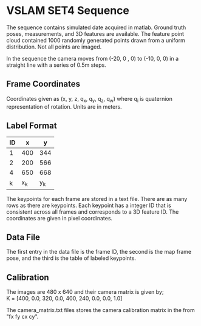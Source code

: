 # VSLAM SET4 Sequence
The sequence contains simulated date acquired in matlab. Ground truth poses, measurements, and 3D features are available. The feature point cloud contained 1000 randomly generated points drawn from a uniform distribution. Not all points are imaged. 

In the sequence the camera moves from (-20, 0 , 0) to (-10, 0, 0) in a straight line with a series of 0.5m steps.

 ## Frame Coordinates
Coordinates given as (x, y, z, q<sub>x</sub>, q<sub>y</sub>, q<sub>z</sub>, q<sub>w</sub>) where q<sub>i</sub> is quaternion representation of rotation. Units are in meters.

## Label Format
ID | x | y | 
--- | --- | --- | 
1 | 400 | 344 |
2 | 200 | 566 |
4 | 650 | 668 |
k | x<sub>k</sub> | y<sub>k</sub> |

The keypoints for each frame are stored in a text file. There are as many rows as there are keypoints. Each keypoint has a integer ID that is consistent across all frames and corresponds to a 3D feature ID. The coordinates are given in pixel coordinates.

## Data File
The first entry in the data file is the frame ID, the second is the map frame pose, and the third is the table of labeled keypoints.

## Calibration 
The images are 480 x 640 and their camera matrix is given by;  
K = [400, 0.0, 320, 0.0, 400, 240, 0.0, 0.0, 1.0]  


The camera_matrix.txt files stores the camera calibration matrix in the from "fx fy cx cy".

